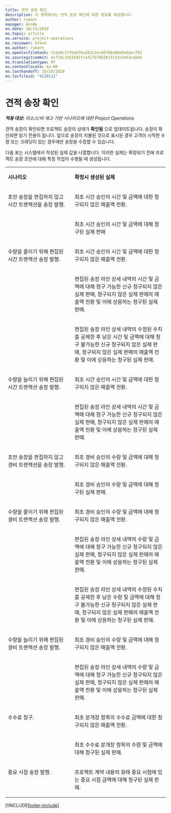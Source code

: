 ```yaml
---
title: 견적 송장 확인
description: 이 항목에서는 견적 송장 확인에 대한 정보를 제공합니다.
author: rumant
manager: AnnBe
ms.date: 10/13/2020
ms.topic: article
ms.service: project-operations
ms.reviewer: kfend
ms.author: rumant
ms.openlocfilehash: fa1e6c17fbda76a283c2ec68760a00e846decf83
ms.sourcegitcommit: 4cf1dc1561b92fca4175f0b3813133c5e63ce8e6
ms.translationtype: HT
ms.contentlocale: ko-KR
ms.lasthandoff: 10/28/2020
ms.locfileid: "4128111"
---
```

# <a name="confirm-a-proforma-invoice"></a>견적 송장 확인

_**적용 대상:** 리소스/비 재고 기반 시나리오에 대한 Project Operations_

견적 송장이 확인되면 프로젝트 송장의 상태가 **확인됨** 으로 업데이트됩니다. 송장이 확인되면 읽기 전용이 됩니다. 앞으로 송장이 지불된 것으로 표시된 경우 고객이 시작한 수정 또는 크레딧이 있는 경우에만 송장을 수정할 수 있습니다.

다음 표는 시스템에서 작성된 실제 값을 나열합니다. 이러한 실제는 확정되기 전에 프로젝트 송장 초안에 대해 특정 작업이 수행될 때 생성됩니다.

<table border="0" cellspacing="0" cellpadding="0">
    <tbody>
        <tr>
            <td width="416" valign="top">
                <p>
                    <strong>시나리오</strong>
                </p>
            </td>
            <td width="608" valign="top">
                <p>
                    <strong>확정시 생성된 실제</strong>
                </p>
            </td>
        </tr>
        <tr>
            <td width="216" rowspan="2" valign="top">
                <p>
초안 송장을 편집하지 않고 시간 트랜잭션을 송장 발행.
                </p>
            </td>
            <td width="408" valign="top">
                <p>
최초 시간 승인의 시간 및 금액에 대한 청구되지 않은 매출액 전환.
                </p>
            </td>
        </tr>
        <tr>
            <td width="408" valign="top">
                <p>
최초 시간 승인의 시간 및 금액에 대해 청구된 실제 판매
                </p>
            </td>
        </tr>
        <tr>
            <td width="216" rowspan="3" valign="top">
                <p>
수량을 줄이기 위해 편집된 시간 트랜잭션 송장 발행.
                </p>
            </td>
            <td width="408" valign="top">
                <p>
최초 시간 승인의 시간 및 금액에 대한 청구되지 않은 매출액 전환.
                </p>
            </td>
        </tr>
        <tr>
            <td width="408" valign="top">
                <p>
편집된 송장 라인 상세 내역의 시간 및 금액에 대해 청구 가능한 신규 청구되지 않은 실제 판매, 청구되지 않은 실제 판매의 매출액 전환 및 이에 상응하는 청구된 실제 판매.
                </p>
            </td>
        </tr>
        <tr>
            <td width="408" valign="top">
                <p>
편집된 송장 라인 상세 내역의 수정된 수치를 공제한 후 남은 시간 및 금액에 대해 청구 불가능한 신규 청구되지 않은 실제 판매, 청구되지 않은 실제 판매의 매출액 전환 및 이에 상응하는 청구된 실제 판매.
                </p>
            </td>
        </tr>
        <tr>
            <td width="216" rowspan="2" valign="top">
                <p>
수량을 늘리기 위해 편집된 시간 트랜잭션 송장 발행.
                </p>
            </td>
            <td width="408" valign="top">
                <p>
최초 시간 승인의 시간 및 금액에 대한 청구되지 않은 매출액 전환.
                </p>
            </td>
        </tr>
        <tr>
            <td width="408" valign="top">
                <p>
편집된 송장 라인 상세 내역의 시간 및 금액에 대해 청구 가능한 신규 청구되지 않은 실제 판매, 청구되지 않은 실제 판매의 매출액 전환 및 이에 상응하는 청구된 실제 판매.
                </p>
            </td>
        </tr>
        <tr>
            <td width="216" rowspan="2" valign="top">
                <p>
초안 송장을 편집하지 않고 경비 트랜잭션을 송장 발행.
                </p>
            </td>
            <td width="408" valign="top">
                <p>
최초 경비 승인의 수량 및 금액에 대해 청구되지 않은 매출액 전환.
                </p>
            </td>
        </tr>
        <tr>
            <td width="408" valign="top">
                <p>
최초 경비 승인의 수량 및 금액에 대해 청구된 실제 판매.
                </p>
            </td>
        </tr>
        <tr>
            <td width="216" rowspan="3" valign="top">
                <p>
수량을 줄이기 위해 편집된 경비 트랜잭션 송장 발행.
                </p>
            </td>
            <td width="408" valign="top">
                <p>
최초 경비 승인의 수량 및 금액에 대해 청구되지 않은 매출액 전환.
                </p>
            </td>
        </tr>
        <tr>
            <td width="408" valign="top">
                <p>
편집된 송장 라인 상세 내역의 수량 및 금액에 대해 청구 가능한 신규 청구되지 않은 실제 판매, 청구되지 않은 실제 판매의 매출액 전환 및 이에 상응하는 청구된 실제 판매. 
                </p>
            </td>
        </tr>
        <tr>
            <td width="408" valign="top">
                <p>
편집된 송장 라인 상세 내역의 수정된 수치를 공제한 후 남은 수량 및 금액에 대해 청구 불가능한 신규 청구되지 않은 실제 판매, 청구되지 않은 실제 판매의 매출액 전환 및 이에 상응하는 청구된 실제 판매.
                </p>
            </td>
        </tr>
        <tr>
            <td width="216" rowspan="2" valign="top">
                <p>
수량을 늘리기 위해 편집된 경비 트랜잭션 송장 발행.
                </p>
            </td>
            <td width="408" valign="top">
                <p>
최초 경비 승인의 수량 및 금액에 대해 청구되지 않은 매출액 전환.
                </p>
            </td>
        </tr>
        <tr>
            <td width="408" valign="top">
                <p>
편집된 송장 라인 상세 내역의 수량 및 금액에 대해 청구 가능한 신규 청구되지 않은 실제 판매, 청구되지 않은 실제 판매의 매출액 전환 및 이에 상응하는 청구된 실제 판매.
                </p>
            </td>
        </tr>
        <tr>
            <td width="216" rowspan="2" valign="top">
                <p>
수수료 청구.
                </p>
            </td>
            <td width="408" valign="top">
                <p>
최초 분개장 항목의 수수료 금액에 대한 청구되지 않은 매출액 전환.
                </p>
            </td>
        </tr>
        <tr>
            <td width="408" valign="top">
                <p>
최초 수수료 분개장 항목의 수량 및 금액에 대해 청구된 실제 판매.
                </p>
            </td>
        </tr>
        <tr>
            <td width="216" valign="top">
                <p>
중요 시점 송장 발행.
                </p>
            </td>
            <td width="408" valign="top">
                <p>
프로젝트 계약 내용의 원래 중요 시점에 있는 중요 시점 금액에 대해 청구된 실제 판매.
                </p>
            </td>
        </tr>
    </tbody>
</table>


[!INCLUDE[footer-include](../includes/footer-banner.md)]